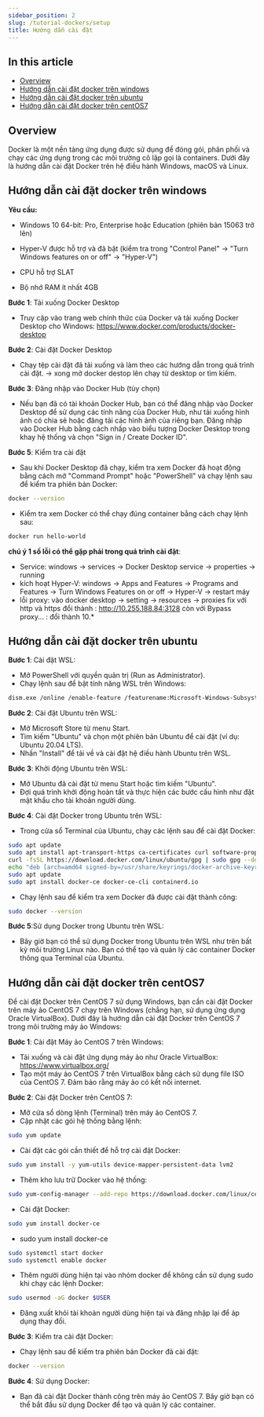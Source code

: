 ```yaml
---
sidebar_position: 2
slug: /tutorial-dockers/setup
title: Hướng dẫn cài đặt
---
```


## In this article
* [Overview](#overview)
* [Hướng dẫn cài đặt docker trên windows](#hướng-dẫn-cài-đặt-docker-trên-windows)
* [Hướng dẫn cài đặt docker trên ubuntu](#hướng-dẫn-cài-đặt-docker-trên-ubuntu)
* [Hướng dẫn cài đặt docker trên centOS7](#hướng-dẫn-cài-đặt-docker-trên-centos7)


## Overview

Docker là một nền tảng ứng dụng được sử dụng để đóng gói, phân phối và chạy các ứng dụng trong các môi trường cô lập gọi là containers. Dưới đây là hướng dẫn cài đặt Docker trên hệ điều hành Windows, macOS và Linux.


## Hướng dẫn cài đặt docker trên windows
**Yêu cầu:**

+ Windows 10 64-bit: Pro, Enterprise hoặc Education (phiên bản 15063 trở lên)

+ Hyper-V được hỗ trợ và đã bật (kiểm tra trong "Control Panel" -> "Turn Windows features on or off" -> "Hyper-V")

+ CPU hỗ trợ SLAT

+ Bộ nhớ RAM ít nhất 4GB

**Bước 1**: Tải xuống Docker Desktop
+ Truy cập vào trang web chính thức của Docker và tải xuống Docker Desktop cho Windows: https://www.docker.com/products/docker-desktop

**Bước 2**: Cài đặt Docker Desktop
+ Chạy tệp cài đặt đã tải xuống và làm theo các hướng dẫn trong quá trình cài đặt. -> xong mở docker destop lên chạy từ desktop or tìm kiếm.

**Bước 3**: Đăng nhập vào Docker Hub (tùy chọn)
+ Nếu bạn đã có tài khoản Docker Hub, bạn có thể đăng nhập vào Docker Desktop để sử dụng các tính năng của Docker Hub, như tải xuống hình ảnh có chia sẻ hoặc đăng tải các hình ảnh của riêng bạn.
Đăng nhập vào Docker Hub bằng cách nhấp vào biểu tượng Docker Desktop trong khay hệ thống và chọn "Sign in / Create Docker ID".

**Bước 5**: Kiểm tra cài đặt
+ Sau khi Docker Desktop đã chạy, kiểm tra xem Docker đã hoạt động bằng cách mở "Command Prompt" hoặc "PowerShell" và chạy lệnh sau để kiểm tra phiên bản Docker:
```bash
docker --version
```
+ Kiểm tra xem Docker có thể chạy đúng container bằng cách chạy lệnh sau:
```bash
docker run hello-world
```

**chú ý 1 số lỗi có thể gặp phải trong quá trình cài đặt**:
+ Service: windows -> services -> Docker Desktop service -> properties -> running
+ kích hoạt Hyper-V: windows -> Apps and Features -> Programs and Features -> Turn Windows Features on or off -> Hyper-V -> restart máy
+ lỗi proxy: vào docker desktop -> setting -> resources -> proxies fix với http và https đổi thành : http://10.255.188.84:3128 còn với Bypass proxy... : đổi thành 10.*

## Hướng dẫn cài đặt docker trên ubuntu
**Bước 1**: Cài đặt WSL:
+ Mở PowerShell với quyền quản trị (Run as Administrator).
+ Chạy lệnh sau để bật tính năng WSL trên Windows:
```bash
dism.exe /online /enable-feature /featurename:Microsoft-Windows-Subsystem-Linux /all /norestart
```
**Bước 2**: Cài đặt Ubuntu trên WSL:
+ Mở Microsoft Store từ menu Start.
+ Tìm kiếm "Ubuntu" và chọn một phiên bản Ubuntu để cài đặt (ví dụ: Ubuntu 20.04 LTS).
+ Nhấn "Install" để tải về và cài đặt hệ điều hành Ubuntu trên WSL.

**Bước 3**: Khởi động Ubuntu trên WSL:
+ Mở Ubuntu đã cài đặt từ menu Start hoặc tìm kiếm "Ubuntu".
+ Đợi quá trình khởi động hoàn tất và thực hiện các bước cấu hình như đặt mật khẩu cho tài khoản người dùng.

**Bước 4**: Cài đặt Docker trong Ubuntu trên WSL:
+ Trong cửa sổ Terminal của Ubuntu, chạy các lệnh sau để cài đặt Docker:
```bash
sudo apt update
sudo apt install apt-transport-https ca-certificates curl software-properties-common
curl -fsSL https://download.docker.com/linux/ubuntu/gpg | sudo gpg --dearmor -o /usr/share/keyrings/docker-archive-keyring.gpg
echo "deb [arch=amd64 signed-by=/usr/share/keyrings/docker-archive-keyring.gpg] https://download.docker.com/linux/ubuntu $(lsb_release -cs) stable" | sudo tee /etc/apt/sources.list.d/docker.list > /dev/null
sudo apt update
sudo apt install docker-ce docker-ce-cli containerd.io

```
+ Chạy lệnh sau để kiểm tra xem Docker đã được cài đặt thành công:
```bash
sudo docker --version
```

**Bước 5**:Sử dụng Docker trong Ubuntu trên WSL:
+ Bây giờ bạn có thể sử dụng Docker trong Ubuntu trên WSL như trên bất kỳ môi trường Linux nào. Bạn có thể tạo và quản lý các container Docker thông qua Terminal của Ubuntu.

## Hướng dẫn cài đặt docker trên centOS7
Để cài đặt Docker trên CentOS 7 sử dụng Windows, bạn cần cài đặt Docker trên máy ảo CentOS 7 chạy trên Windows (chẳng hạn, sử dụng ứng dụng Oracle VirtualBox). Dưới đây là hướng dẫn cài đặt Docker trên CentOS 7 trong môi trường máy ảo Windows:

**Bước 1**: Cài đặt Máy ảo CentOS 7 trên Windows:
+ Tải xuống và cài đặt ứng dụng máy ảo như Oracle VirtualBox: https://www.virtualbox.org/
+ Tạo một máy ảo CentOS 7 trên VirtualBox bằng cách sử dụng file ISO của CentOS 7. Đảm bảo rằng máy ảo có kết nối internet.

**Bước 2**: Cài đặt Docker trên CentOS 7:
+ Mở cửa sổ dòng lệnh (Terminal) trên máy ảo CentOS 7.
+ Cập nhật các gói hệ thống bằng lệnh:
```bash
sudo yum update
```
+ Cài đặt các gói cần thiết để hỗ trợ cài đặt Docker:
```bash
sudo yum install -y yum-utils device-mapper-persistent-data lvm2
```
+ Thêm kho lưu trữ Docker vào hệ thống:
```bash
sudo yum-config-manager --add-repo https://download.docker.com/linux/centos/docker-ce.repo
```
+ Cài đặt Docker:
```bash
sudo yum install docker-ce
```
+ sudo yum install docker-ce
```bash
sudo systemctl start docker
sudo systemctl enable docker
```
+ Thêm người dùng hiện tại vào nhóm docker để không cần sử dụng sudo khi chạy các lệnh Docker:
```bash
sudo usermod -aG docker $USER
```
+ Đăng xuất khỏi tài khoản người dùng hiện tại và đăng nhập lại để áp dụng thay đổi.

**Bước 3**: Kiểm tra cài đặt Docker:
+ Chạy lệnh sau để kiểm tra phiên bản Docker đã cài đặt:
```bash
docker --version
```

**Bước 4**: Sử dụng Docker:
+ Bạn đã cài đặt Docker thành công trên máy ảo CentOS 7. Bây giờ bạn có thể bắt đầu sử dụng Docker để tạo và quản lý các container.

